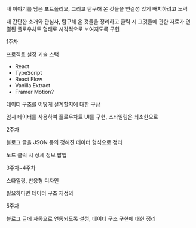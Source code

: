 내 이야기를 담은 포트폴리오, 그리고 탐구해 온 것들을 연결성 있게 배치하려고 노력

내 간단한 소개와 관심사, 탐구해 온 것들을 정리하고 클릭 시 그것들에 관한 자료가 연결된 플로우차트 형태로 시각적으로 보여지도록 구현

1주차

프로젝트 설정
기술 스택
- React
- TypeScript
- React Flow
- Vanilla Extract
- Framer Motion?

데이터 구조를 어떻게 설계할지에 대한 구상

임시 데이터를 사용하여 플로우차트 UI를 구현, 스타일링은 최소한으로

2주차

블로그 글을 JSON 등의 정해진 데이터 형식으로 정리

노드 클릭 시 상세 정보 팝업

3주차~4주차

스타일링, 반응형 디자인

필요하다면 데이터 구조 재정의

5주차

블로그 글에 자동으로 연동되도록 설정, 데이터 구조 구현에 대한 정리